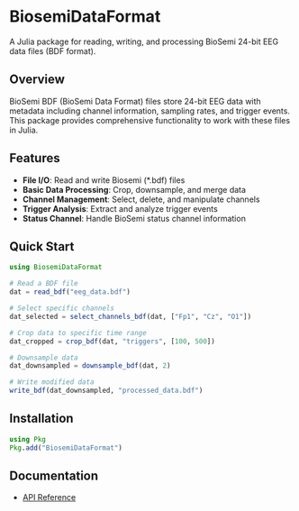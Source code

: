 # BiosemiDataFormat

A Julia package for reading, writing, and processing BioSemi 24-bit EEG data files (BDF format).

<!-- Test deployment -->

## Overview

BioSemi BDF (BioSemi Data Format) files store 24-bit EEG data with metadata including channel information, sampling rates, and trigger events. This package provides comprehensive functionality to work with these files in Julia.

## Features

- **File I/O**: Read and write Biosemi (\*.bdf) files
- **Basic Data Processing**: Crop, downsample, and merge data
- **Channel Management**: Select, delete, and manipulate channels
- **Trigger Analysis**: Extract and analyze trigger events
- **Status Channel**: Handle BioSemi status channel information

## Quick Start

```julia
using BiosemiDataFormat

# Read a BDF file
dat = read_bdf("eeg_data.bdf")

# Select specific channels
dat_selected = select_channels_bdf(dat, ["Fp1", "Cz", "O1"])

# Crop data to specific time range
dat_cropped = crop_bdf(dat, "triggers", [100, 500])

# Downsample data
dat_downsampled = downsample_bdf(dat, 2)

# Write modified data
write_bdf(dat_downsampled, "processed_data.bdf")
```

## Installation

```julia
using Pkg
Pkg.add("BiosemiDataFormat")
```

## Documentation

- [API Reference](@ref)
